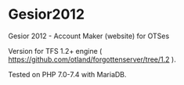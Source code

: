 Gesior2012
==========

Gesior 2012 - Account Maker (website) for OTSes

Version for TFS 1.2+ engine ( https://github.com/otland/forgottenserver/tree/1.2 ).

Tested on PHP 7.0-7.4 with MariaDB.